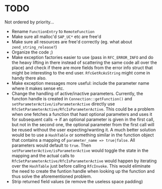 # TODO

Not ordered by priority...

* Rename `FunctionEntry` to `RemoteFunction`
* Make sure all malloc'd `SAP_UC*` etc are free'd
* Make sure all resources are free'd correctly (eg. what about `zend_string_release?`)
* Organize the code ;)
* Make exception factories easier to use (pass in `RFC_ERROR_INFO` and do the heavy lifting in there instead of scattering the same code all over the place) and check if there are more fields from the error info struct that might be interesting to the end user. `RfcGetRcAsString` might come in handy there also.
* Make exception messages more useful: include the parameter name where it makes sense etc.
* Change the handling of active/inactive parameters. Currently, the functon handle is created in `Connection::getFunction()` and `setParameterActive/isParameterActive` directly use `RfcSetParameterActive/RfcIsParameterActive`. This could be a problem when one fetches a function that hast optional parameters and uses it for subsequent calls -> if an optional parameter is given in the first call, but not in the second one, the optional parameter from the first call will be reused without the user expecting/wanting it.
A much better solution would be to use a `HashTable` or something similar in the function object that contains a mapping of `parameter_name => true|false`. All parameters would default to `true`. Then `setParameterActive/isParameterActive` would toggle the state in the mapping and the actual calls to `RfcSetParameterActive/RfcIsParameterActive` would happen by iterating over the `HashTable` just before calling `RfcInvoke`. This would eliminate the need to create the funtion handle when looking up the function and thus solve the aforementioned problem.
* Strip returned field values (ie remove the useless space padding)
